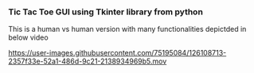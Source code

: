 ### Tic Tac Toe GUI using Tkinter library from python

This is a human vs human version with many functionalities depictded in below video



https://user-images.githubusercontent.com/75195084/126108713-2357f33e-52a1-486d-9c21-2138934969b5.mov












